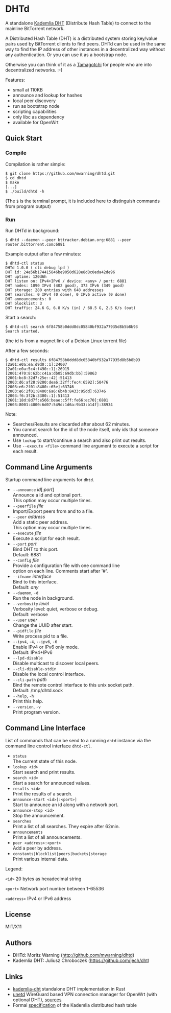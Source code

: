# DHTd

A standalone [Kademlia DHT](https://en.wikipedia.org/wiki/Kademlia) (Distribute Hash Table) to connect to the mainline BitTorrent network.

A Distributed Hash Table (DHT) is a distributed system storing key/value pairs used by BitTorrent clients to find peers. DHTd can be used in the same way to find the IP address of other instances in a decentralized way without any authentication. Or you can use it as a bootstrap node.

Otherwise you can think of it as a [Tamagotchi](https://en.wikipedia.org/wiki/Tamagotchi) for people who are into decentralized networks. :-)

Features:

* small at 110KB
* announce and lookup for hashes
* local peer discovery
* run as bootstrap node
* scripting capabilities
* only libc as dependency
* available for OpenWrt

## Quick Start

### Compile

Compilation is rather simple:

```
$ git clone https://github.com/mwarning/dhtd.git
$ cd dhtd
$ make
[...]
$ ./build/dhtd -h
```

(The `$` is the terminal prompt, it is included here to distinguish commands from program output)

### Run

Run DHTd in background:

```
$ dhtd --daemon --peer bttracker.debian.org:6881 --peer router.bittorrent.com:6881
```

Example output after a few minutes:

```
$ dhtd-ctl status
DHTd 1.0.0 ( cli debug lpd )
DHT id: 24e56b174415846be9050d628e8d8c0eda42de96
DHT uptime: 120d6h
DHT listen on: IPv4+IPv6 / device: <any> / port: 6881
DHT nodes: 1090 IPv4 (402 good), 373 IPv6 (349 good)
DHT storage: 280 entries with 648 addresses
DHT searches: 0 IPv4 (0 done), 0 IPv6 active (0 done)
DHT announcements: 0
DHT blocklist: 3
DHT traffic: 24.6 G, 6.8 K/s (in) / 68.5 G, 2.5 K/s (out)
```

Start a search:

```
$ dhtd-ctl search 6f84758b0ddd8dc05840bf932a77935d8b5b8b93
Search started.
```
(the id is from a magnet link of a Debian Linux torrent file)

After a few seconds:

```
$ dhtd-ctl results 6f84758b0ddd8dc05840bf932a77935d8b5b8b93
[2a01:e0a:ea:d9d0::1]:24007
[2a01:e0a:5c4:f490::1]:26915
[2001:470:8:62b:c41a:db05:69db:bb]:59863
[2001:bc8:32d7:25e::42]:51413
[2003:d6:af28:9200:dea6:32ff:fec4:6592]:50476
[2003:e6:2f01:8400::65e]:63746
[2003:e6:2f01:8400:6a6:6b4b:8433:95dd]:63746
[2003:f6:3f2b:3300::1]:51413
[2601:18d:8d7f:e566:beae:c5ff:fe66:ec70]:6881
[2603:8001:4000:6d07:549d:1d6a:9b33:b14f]:38934
```

Note:
 - Searches/Results are discarded after about 62 minutes.
 - You cannot search for the id of the node itself, only ids that someone announced.
 - Use `lookup` to start/continue a search and also print out results.
 - Use `--execute <file>` command line argument to execute a script for each result.

## Command Line Arguments

Startup command line arguments for `dhtd`.

* `--announce` *id*[:*port*]  
  Announce a id and optional port.  
  This option may occur multiple times.
* `--peerfile` *file*  
  Import/Export peers from and to a file.
* `--peer` *address*  
  Add a static peer address.  
  This option may occur multiple times.
* `--execute` *file*  
  Execute a script for each result.
* `--port` *port*  
  Bind DHT to this port.  
  Default: 6881
* `--config` *file*  
  Provide a configuration file with one command line  
  option on each line. Comments start after '#'.
* `--ifname` *interface*   
  Bind to this interface.  
  Default: *any*
* `--daemon`, `-d`  
  Run the node in background.
* `--verbosity` *level*  
  Verbosity level: quiet, verbose or debug.  
  Default: verbose
* `--user` *user*  
  Change the UUID after start.
* `--pidfile` *file*  
  Write process pid to a file.
* `--ipv4`, `-4`, `--ipv6`, `-6`  
  Enable IPv4 or IPv6 only mode.  
  Default: IPv4+IPv6
* `--lpd-disable`  
  Disable multicast to discover local peers.
* `--cli-disable-stdin`  
  Disable the local control interface.
* `--cli-path` *path*  
  Bind the remote control interface to this unix socket path.  
  Default: /tmp/dhtd.sock
* `--help`, `-h`  
  Print this help.
* `--version`, `-v`  
  Print program version.

## Command Line Interface

List of commands that can be send to a running `dhtd` instance via the command line control interface `dhtd-ctl`.

* `status`  
  The current state of this node.
* `lookup <id>`  
  Start search and print results.
* `search <id>`  
  Start a search for announced values.
* `results <id>`  
  Print the results of a search.
* `announce-start <id>[:<port>]`  
  Start to announce an id along with a network port.
* `announce-stop <id>`  
  Stop the announcement.
* `searches`  
  Print a list of all searches. They expire after 62min.
* `announcements`  
  Print a list of all announcements.
* `peer <address>:<port>`  
  Add a peer by address.
* `constants|blocklist|peers|buckets|storage`  
  Print various internal data.

Legend:

`<id>` 20 bytes as hexadecimal string

`<port>` Network port number between 1-65536

`<address>` IPv4 or IPv6 address

## License

MIT/X11

## Authors

* DHTd: Moritz Warning (http://github.com/mwarning/dhtd)
* Kademlia DHT: Juliusz Chroboczek (https://github.com/jech/dht)

## Links

* [kademlia-dht](https://github.com/quarterblue/kademlia-dht) standalone DHT implementation in Rust
* [unetd](https://openwrt.org/docs/techref/unetd) WireGuard based VPN connection manager for OpenWrt (with optional DHT), [sources](https://git.openwrt.org/project/unetd.git)
* Formal [specification](http://maude.sip.ucm.es/kademlia/files/pita_kademlia.pdf) of the Kademlia distributed hash table
